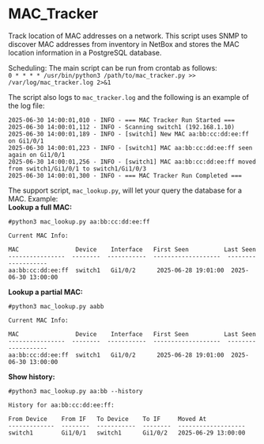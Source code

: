 # MAC_Tracker
Track location of MAC addresses on a network.  This script uses SNMP to discover MAC addresses from inventory in NetBox and stores the MAC location information in a PostgreSQL database.

Scheduling:
The main script can be run from crontab as follows:<br>
`0 * * * * /usr/bin/python3 /path/to/mac_tracker.py >> /var/log/mac_tracker.log 2>&1`

The script also logs to `mac_tracker.log` and the following is an example of the log file:<br>
```
2025-06-30 14:00:01,010 - INFO - === MAC Tracker Run Started ===
2025-06-30 14:00:01,112 - INFO - Scanning switch1 (192.168.1.10)
2025-06-30 14:00:01,189 - INFO - [switch1] New MAC aa:bb:cc:dd:ee:ff on Gi1/0/1
2025-06-30 14:00:01,223 - INFO - [switch1] MAC aa:bb:cc:dd:ee:ff seen again on Gi1/0/1
2025-06-30 14:00:01,256 - INFO - [switch1] MAC aa:bb:cc:dd:ee:ff moved from switch1/Gi1/0/1 to switch1/Gi1/0/3
2025-06-30 14:00:01,300 - INFO - === MAC Tracker Run Completed ===
```


The support script, `mac_lookup.py`, will let your query the database for a MAC.  Example:<br>
**Lookup a full MAC:**
```
#python3 mac_lookup.py aa:bb:cc:dd:ee:ff

Current MAC Info:

MAC                Device    Interface   First Seen          Last Seen
----------------  --------  -----------  -------------------  -------------------
aa:bb:cc:dd:ee:ff  switch1   Gi1/0/2      2025-06-28 19:01:00  2025-06-30 13:00:00
```

 **Lookup a partial MAC:**
 ```
#python3 mac_lookup.py aabb

Current MAC Info:

MAC                Device    Interface   First Seen          Last Seen
----------------  --------  -----------  -------------------  -------------------
aa:bb:cc:dd:ee:ff  switch1   Gi1/0/2      2025-06-28 19:01:00  2025-06-30 13:00:00
```

**Show history:**
```
#python3 mac_lookup.py aa:bb --history

History for aa:bb:cc:dd:ee:ff:

From Device    From IF   To Device    To IF     Moved At
-------------  --------  -----------  --------  -------------------
switch1        Gi1/0/1   switch1      Gi1/0/2   2025-06-29 13:00:00
```
